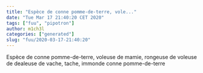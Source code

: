 ```yaml
---
title: "Espèce de conne pomme-de-terre, vole..."
date: "Tue Mar 17 21:40:20 CET 2020"
tags: ["fuu", "pipotron"]
author: m1ch3l
categories: ["generated"]
slug: "fuu/2020-03-17-21:40:20"
---
```


Espèce de conne pomme-de-terre, voleuse de mamie, rongeuse de voleuse de dealeuse de vache, tache, immonde conne pomme-de-terre
